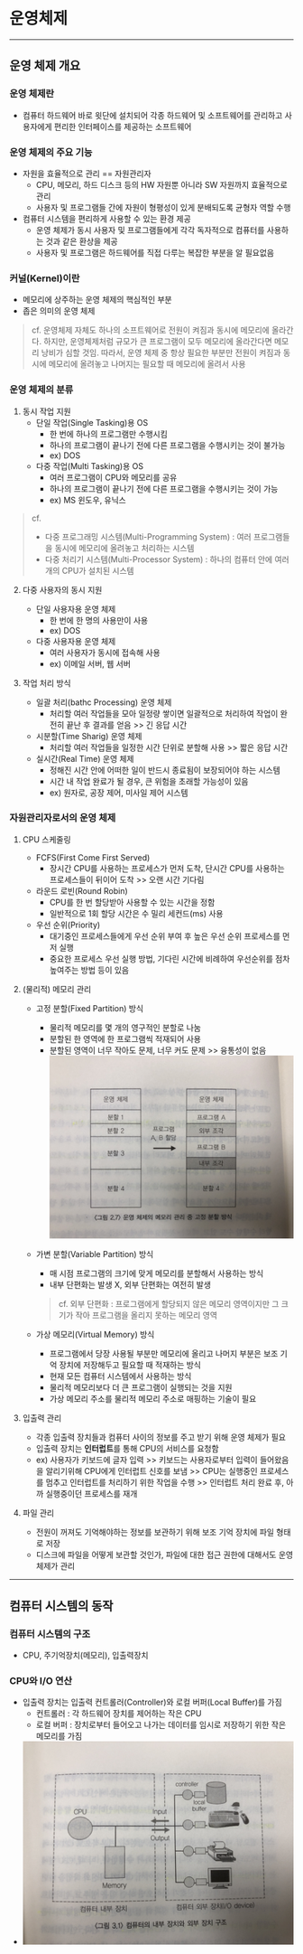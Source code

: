 # 운영체제


---

## 운영 체제 개요

### 운영 체제란
- 컴퓨터 하드웨어 바로 윗단에 설치되어 각종 하드웨어 및 소프트웨어를 관리하고 사용자에게 편리한 인터페이스를 제공하는 소프트웨어


### 운영 체제의 주요 기능
- 자원을 효율적으로 관리 == 자원관리자
    - CPU, 메모리, 하드 디스크 등의 HW 자원뿐 아니라 SW 자원까지 효율적으로 관리
    - 사용자 및 프로그램들 간에 자원이 형평성이 있게 분배되도록 균형자 역할 수행
- 컴퓨터 시스템을 편리하게 사용할 수 있는 환경 제공
    - 운영 체제가 동시 사용자 및 프로그램들에게 각각 독자적으로 컴퓨터를 사용하는 것과 같은 환상을 제공
    - 사용자 및 프로그램은 하드웨어를 직접 다루는 복잡한 부분을 알 필요없음



### 커널(Kernel)이란
- 메모리에 상주하는 운영 체제의 핵심적인 부분
- 좁은 의미의 운영 체제

>cf. 운영체제 자체도 하나의 소프트웨어로 전원이 켜짐과 동시에 메모리에 올라간다. 하지만, 운영체제처럼 규모가 큰 프로그램이 모두 메모리에 올라간다면 메모리 낭비가 심할 것임. 따라서, 운영 체제 중 항상 필요한 부분만 전원이 켜짐과 동시에 메모리에 올려놓고 나머지는 필요할 때 메모리에 올려서 사용


### 운영 체제의 분류
1. 동시 작업 지원
    - 단일 작업(Single Tasking)용 OS
        - 한 번에 하나의 프로그램만 수행시킴
        - 하나의 프로그램이 끝나기 전에 다른 프로그램을 수행시키는 것이 불가능
        - ex) DOS
    - 다중 작업(Multi Tasking)용 OS
        - 여러 프로그램이 CPU와 메모리를 공유
        - 하나의 프로그램이 끝나기 전에 다른 프로그램을 수행시키는 것이 가능
        - ex) MS 윈도우, 유닉스

> cf. 
>- 다중 프로그래밍 시스템(Multi-Programming System) : 여러 프로그램들을 동시에 메모리에 올려놓고 처리하는 시스템
>- 다중 처리기 시스템(Multi-Processor System) : 하나의 컴퓨터 안에 여러 개의 CPU가 설치된 시스템

2. 다중 사용자의 동시 지원
    - 단일 사용자용 운영 체제
        - 한 번에 한 명의 사용만이 사용
        - ex) DOS
    - 다중 사용자용 운영 체제
        - 여러 사용자가 동시에 접속해 사용
        - ex) 이메일 서버, 웹 서버


3. 작업 처리 방식
    - 일괄 처리(bathc Processing) 운영 체제
        - 처리할 여러 작업들을 모아 일정량 쌓이면 일괄적으로 처리하여 작업이 완전히 끝난 후 결과를 얻음 >> 긴 응답 시간
    - 시분할(Time Sharig) 운영 체제
        - 처리할 여러 작업들을 일정한 시간 단위로 분할해 사용 >> 짧은 응답 시간
    - 실시간(Real Time) 운영 체제
        - 정해진 시간 안에 어떠한 일이 반드시 종료됨이 보장되어야 하는 시스템
        - 시간 내 작업 완료가 될 경우, 큰 위험을 초래할 가능성이 있음
        - ex) 원자로, 공장 제어, 미사일 제어 시스템

### 자원관리자로서의 운영 체제
1. CPU 스케줄링
    - FCFS(First Come First Served)
        - 장시간 CPU를 사용하는 프로세스가 먼저 도착, 단시간 CPU를 사용하는 프로세스들이 뒤이어 도착 >> 오랜 시간 기다림 
    - 라운드 로빈(Round Robin)
        - CPU를 한 번 할당받아 사용할 수 있는 시간을 정함
        - 일반적으로 1회 할당 시간은 수 밀리 세컨드(ms) 사용
    - 우선 순위(Priority)
        - 대기중인 프로세스들에게 우선 순위 부여 후 높은 우선 순위 프로세스를 먼저 실행
        - 중요한 프로세스 우선 실행 방법, 기다린 시간에 비례하여 우선순위를 점차 높여주는 방법 등이 있음 

2. (물리적) 메모리 관리
    - 고정 분할(Fixed Partition) 방식
        - 물리적 메모리를 몇 개의 영구적인 분할로 나눔
        - 분할된 한 영역에 한 프로그램씩 적재되어 사용
        - 분할된 영역이 너무 작아도 문제, 너무 커도 문제 >> 융통성이 없음
        ![fragmentation](./img/memory_fragmentation.jpg)

    - 가변 분할(Variable Partition) 방식
        - 매 시점 프로그램의 크기에 맞게 메모리를 분할해서 사용하는 방식
        - 내부 단편화는 발생 X, 외부 단편화는 여전히 발생
        > cf. 외부 단편화 : 프로그램에게 할당되지 않은 메모리 영역이지만 그 크기가 작아 프로그램을 올리지 못하는 메모리 영역

    - 가상 메모리(Virtual Memory) 방식
        - 프로그램에서 당장 사용될 부분만 메모리에 올리고 나머지 부분은 보조 기억 장치에 저장해두고 필요할 때 적재하는 방식
        - 현재 모든 컴퓨터 시스템에서 사용하는 방식
        - 물리적 메모리보다 더 큰 프로그램이 실행되는 것을 지원
        - 가상 메모리 주소를 물리적 메모리 주소로 매핑하는 기술이 필요

3. 입출력 관리
    - 각종 입출력 장치들과 컴퓨터 사이의 정보를 주고 받기 위해 운영 체제가 필요
    - 입출력 장치는 **인터럽트**를 통해 CPU의 서비스를 요청함
    - ex) 사용자가 키보드에 글자 입력 >> 키보드는 사용자로부터 입력이 들어왔음을 알리기위해 CPU에게 인터럽트 신호를 보냄 >> CPU는 실행중인 프로세스를 멈추고 인터럽트를 처리하기 위한 작업을 수행 >> 인터럽트 처리 완료 후, 아까 실행중이던 프로세스를 재개

4. 파일 관리
    - 전원이 꺼져도 기억해야하는 정보를 보관하기 위해 보조 기억 장치에 파일 형태로 저장
    - 디스크에 파일을 어떻게 보관할 것인가, 파일에 대한 접근 권한에 대해서도 운영체제가 관리


---

## 컴퓨터 시스템의 동작 

### 컴퓨터 시스템의 구조
- CPU, 주기억장치(메모리), 입출력장치

### CPU와 I/O 연산
- 입출력 장치는 입출력 컨트롤러(Controller)와 로컬 버퍼(Local Buffer)를 가짐
    - 컨트롤러 : 각 하드웨어 장치를 제어하는 작은 CPU
    - 로컬 버퍼 : 장치로부터 들어오고 나가는 데이터를 임시로 저장하기 위한 작은 메모리를 가짐
- ![computer_structure](./img/computer_structure.jpg)
